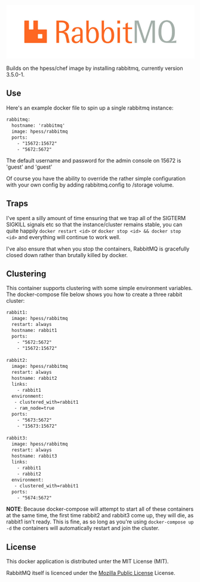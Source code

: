 ![RabbitMQ](/rabbitmq.jpg?raw=true "RabbitMQ")

Builds on the hpess/chef image by installing rabbitmq, currently version 3.5.0-1.

## Use
Here's an example docker file to spin up a single rabbitmq instance:
```
rabbitmq:
  hostname: 'rabbitmq'
  image: hpess/rabbitmq
  ports: 
    - "15672:15672"
    - "5672:5672"
```
The default username and password for the admin console on 15672 is 'guest' and 'guest'

Of course you have the ability to override the rather simple configuration with your own config by adding rabbitmq.config to /storage volume.

## Traps
I've spent a silly amount of time ensuring that we trap all of the SIGTERM SIGKILL signals etc so that the instance/cluster remains stable, you can quite happily `docker restart <id>` or `docker stop <id> && docker stop <id>` and everything will continue to work well.

I've also ensure that when you stop the containers, RabbitMQ is gracefully closed down rather than brutally killed by docker.

## Clustering
This container supports clustering with some simple environment variables.  The docker-compose file below shows you how to create a three rabbit cluster:
```
rabbit1:
  image: hpess/rabbitmq 
  restart: always
  hostname: rabbit1
  ports:
    - "5672:5672"
    - "15672:15672"

rabbit2:
  image: hpess/rabbitmq 
  restart: always
  hostname: rabbit2
  links:
    - rabbit1
  environment: 
   - clustered_with=rabbit1
   - ram_node=true
  ports:
    - "5673:5672"
    - "15673:15672"

rabbit3:
  image: hpess/rabbitmq 
  restart: always
  hostname: rabbit3
  links:
    - rabbit1
    - rabbit2
  environment: 
   - clustered_with=rabbit1   
  ports:
    - "5674:5672"
```
__NOTE__: Because docker-compose will attempt to start all of these containers at the same time, the first time rabbit2 and rabbit3 come up, they will die, as rabbit1 isn't ready.  This is fine, as so long as you're using `docker-compose up -d` the containers will automatically restart and join the cluster.

## License
This docker application is distributed unter the MIT License (MIT).

RabbitMQ itself is licenced under the [Mozilla Public License](https://www.rabbitmq.com/mpl.html) License.
